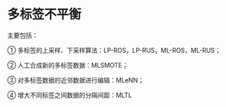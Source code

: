 # 多标签不平衡

主要包括：

① 多标签的上采样、下采样算法：LP-ROS，LP-RUS，ML-ROS，ML-RUS；

② 人工合成新的多标签数据：MLSMOTE；

③ 对多标签数据的近邻数据进行编辑：MLeNN；

④ 增大不同标签之间数据的分隔间距：MLTL
